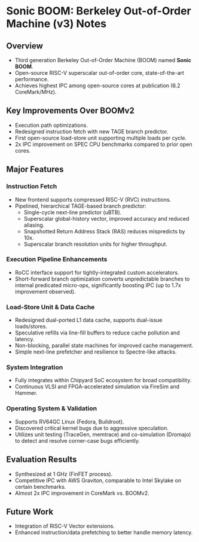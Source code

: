 # Sonic BOOM: Berkeley Out-of-Order Machine (v3) Notes

## Overview
- Third generation Berkeley Out-of-Order Machine (BOOM) named **Sonic BOOM**.
- Open-source RISC-V superscalar out-of-order core, state-of-the-art performance.
- Achieves highest IPC among open-source cores at publication (6.2 CoreMark/MHz).

## Key Improvements Over BOOMv2
- Execution path optimizations.
- Redesigned instruction fetch with new TAGE branch predictor.
- First open-source load-store unit supporting multiple loads per cycle.
- 2x IPC improvement on SPEC CPU benchmarks compared to prior open cores.

## Major Features
### Instruction Fetch
- New frontend supports compressed RISC-V (RVC) instructions.
- Pipelined, hierarchical TAGE-based branch predictor:
  - Single-cycle next-line predictor (uBTB).
  - Superscalar global-history vector, improved accuracy and reduced aliasing.
  - Snapshotted Return Address Stack (RAS) reduces mispredicts by 10x.
  - Superscalar branch resolution units for higher throughput.

### Execution Pipeline Enhancements
- RoCC interface support for tightly-integrated custom accelerators.
- Short-forward branch optimization converts unpredictable branches to internal predicated micro-ops, significantly boosting IPC (up to 1.7x improvement observed).

### Load-Store Unit & Data Cache
- Redesigned dual-ported L1 data cache, supports dual-issue loads/stores.
- Speculative refills via line-fill buffers to reduce cache pollution and latency.
- Non-blocking, parallel state machines for improved cache management.
- Simple next-line prefetcher and resilience to Spectre-like attacks.

### System Integration
- Fully integrates within Chipyard SoC ecosystem for broad compatibility.
- Continuous VLSI and FPGA-accelerated simulation via FireSim and Hammer.

### Operating System & Validation
- Supports RV64GC Linux (Fedora, Buildroot).
- Discovered critical kernel bugs due to aggressive speculation.
- Utilizes unit testing (TraceGen, memtrace) and co-simulation (Dromajo) to detect and resolve corner-case bugs efficiently.

## Evaluation Results
- Synthesized at 1 GHz (FinFET process).
- Competitive IPC with AWS Graviton, comparable to Intel Skylake on certain benchmarks.
- Almost 2x IPC improvement in CoreMark vs. BOOMv2.

## Future Work
- Integration of RISC-V Vector extensions.
- Enhanced instruction/data prefetching to better handle memory latency.
